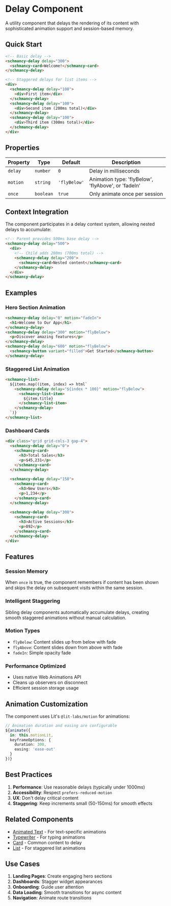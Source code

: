 # Delay Component

A utility component that delays the rendering of its content with sophisticated animation support and session-based memory.

## Quick Start

```html
<!-- Basic delay -->
<schmancy-delay delay="300">
  <schmancy-card>Welcome!</schmancy-card>
</schmancy-delay>

<!-- Staggered delays for list items -->
<div>
  <schmancy-delay delay="100">
    <div>First item</div>
  </schmancy-delay>
  <schmancy-delay delay="100">
    <div>Second item (200ms total)</div>
  </schmancy-delay>
  <schmancy-delay delay="100">
    <div>Third item (300ms total)</div>
  </schmancy-delay>
</div>
```

## Properties

| Property | Type | Default | Description |
|----------|------|---------|-------------|
| `delay` | `number` | `0` | Delay in milliseconds |
| `motion` | `string` | `'flyBelow'` | Animation type: 'flyBelow', 'flyAbove', or 'fadeIn' |
| `once` | `boolean` | `true` | Only animate once per session |

## Context Integration

The component participates in a delay context system, allowing nested delays to accumulate:

```html
<!-- Parent provides 500ms base delay -->
<schmancy-delay delay="500">
  <div>
    <!-- Child adds 200ms (700ms total) -->
    <schmancy-delay delay="200">
      <schmancy-card>Nested content</schmancy-card>
    </schmancy-delay>
  </div>
</schmancy-delay>
```

## Examples

### Hero Section Animation
```html
<schmancy-delay delay="0" motion="fadeIn">
  <h1>Welcome to Our App</h1>
</schmancy-delay>
<schmancy-delay delay="300" motion="flyBelow">
  <p>Discover amazing features</p>
</schmancy-delay>
<schmancy-delay delay="600" motion="flyBelow">
  <schmancy-button variant="filled">Get Started</schmancy-button>
</schmancy-delay>
```

### Staggered List Animation
```html
<schmancy-list>
  ${items.map((item, index) => html`
    <schmancy-delay delay="${index * 100}" motion="flyBelow">
      <schmancy-list-item>
        ${item.title}
      </schmancy-list-item>
    </schmancy-delay>
  `)}
</schmancy-list>
```

### Dashboard Cards
```html
<div class="grid grid-cols-3 gap-4">
  <schmancy-delay delay="0">
    <schmancy-card>
      <h3>Total Sales</h3>
      <p>$45,231</p>
    </schmancy-card>
  </schmancy-delay>
  
  <schmancy-delay delay="150">
    <schmancy-card>
      <h3>New Users</h3>
      <p>1,234</p>
    </schmancy-card>
  </schmancy-delay>
  
  <schmancy-delay delay="300">
    <schmancy-card>
      <h3>Active Sessions</h3>
      <p>892</p>
    </schmancy-card>
  </schmancy-delay>
</div>
```

## Features

### Session Memory
When `once` is true, the component remembers if content has been shown and skips the delay on subsequent visits within the same session.

### Intelligent Staggering
Sibling delay components automatically accumulate delays, creating smooth staggered animations without manual calculation.

### Motion Types
- `flyBelow`: Content slides up from below with fade
- `flyAbove`: Content slides down from above with fade
- `fadeIn`: Simple opacity fade

### Performance Optimized
- Uses native Web Animations API
- Cleans up observers on disconnect
- Efficient session storage usage

## Animation Customization

The component uses Lit's `@lit-labs/motion` for animations:

```typescript
// Animation duration and easing are configurable
${animate({
  in: this.motionLit,
  keyframeOptions: { 
    duration: 300, 
    easing: 'ease-out' 
  }
})}
```

## Best Practices

1. **Performance**: Use reasonable delays (typically under 1000ms)
2. **Accessibility**: Respect `prefers-reduced-motion`
3. **UX**: Don't delay critical content
4. **Staggering**: Keep increments small (50-150ms) for smooth effects

## Related Components

- [Animated Text](./animated-text.md) - For text-specific animations
- [Typewriter](./typewriter.md) - For typing animations
- [Card](./card.md) - Common content to delay
- [List](./list.md) - For staggered list animations

## Use Cases

1. **Landing Pages**: Create engaging hero sections
2. **Dashboards**: Stagger widget appearances
3. **Onboarding**: Guide user attention
4. **Data Loading**: Smooth transitions for async content
5. **Navigation**: Animate route transitions